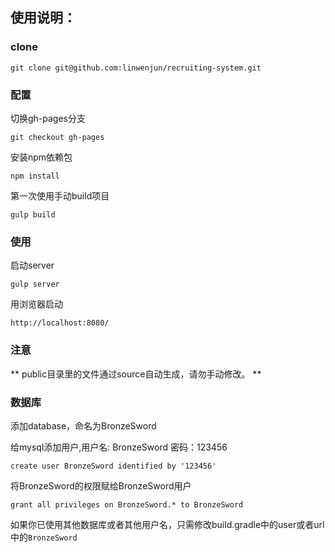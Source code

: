 ## 使用说明：

### clone

```
git clone git@github.com:linwenjun/recruiting-system.git
```

### 配置

切换gh-pages分支

```
git checkout gh-pages
```

安装npm依赖包

```
npm install
```

第一次使用手动build项目

```
gulp build
```

### 使用

启动server

```
gulp server
```

用浏览器启动

```
http://localhost:8080/
```

### 注意

** public目录里的文件通过source自动生成，请勿手动修改。 **

### 数据库

添加database，命名为BronzeSword

给mysql添加用户,用户名: BronzeSword 密码：123456

```
create user BronzeSword identified by '123456'
```

将BronzeSword的权限赋给BronzeSword用户

```
grant all privileges on BronzeSword.* to BronzeSword
```

如果你已使用其他数据库或者其他用户名，只需修改build.gradle中的user或者url中的`BronzeSword`
